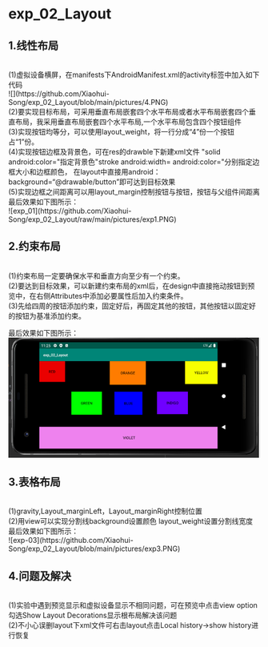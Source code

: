 # exp_02_Layout

## 1.线性布局
</br>
(1)虚拟设备横屏，在manifests下AndroidManifest.xml的activity标签中加入如下代码<br>
![](https://github.com/Xiaohui-Song/exp_02_Layout/blob/main/pictures/4.PNG)<br>
(2)要实现目标布局，可采用垂直布局嵌套四个水平布局或者水平布局嵌套四个垂直布局，我采用垂直布局嵌套四个水平布局,一个水平布局包含四个按钮组件<br>
(3)实现按钮均等分，可以使用layout_weight，将一行分成“4”份一个按钮占“1”份。<br>
(4)实现按钮边框及背景色，可在res的drawble下新建xml文件 "solid android:color="指定背景色"stroke android:width= android:color="分别指定边框大小和边框颜色，
在layout中直接用android：background=“@drawable/button”即可达到目标效果<br>
(5)实现边框之间距离可以用layout_margin控制按钮与按钮，按钮与父组件间距离<br>
最后效果如下图所示：<br>
![exp_01](https://github.com/Xiaohui-Song/exp_02_Layout/raw/main/pictures/exp1.PNG)</br>

## 2.约束布局
</br>
(1)约束布局一定要确保水平和垂直方向至少有一个约束。</br>
(2)要达到目标效果，可以新建约束布局的xml后，在design中直接拖动按钮到预览中，在右侧Attributes中添加必要属性后加入约束条件。</br>
(3)先给四周的按钮添加约束，固定好后，再固定其他的按钮，其他按钮以固定好的按钮为基准添加约束。</br>

 最后效果如下图所示：</br>
![exp_02](https://github.com/Xiaohui-Song/exp_02_Layout/blob/main/pictures/exp2.PNG)</br>

## 3.表格布局
 </br>
 (1)gravity,Layout_marginLeft，Layout_marginRight控制位置</br>
 (2)用view可以实现分割线background设置颜色 layout_weight设置分割线宽度</br>
 最后效果如下图所示：</br>
 ![exp-03](https://github.com/Xiaohui-Song/exp_02_Layout/blob/main/pictures/exp3.PNG)</br>
 
## 4.问题及解决
 </br>
 (1)实验中遇到预览显示和虚拟设备显示不相同问题，可在预览中点击view option勾选Show Layout Decorations显示根布局解决该问题</br>
 (2)不小心误删layout下xml文件可右击layout点击Local history->show history进行恢复
